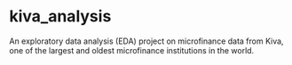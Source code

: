 # kiva_analysis

An exploratory data analysis (EDA) project on microfinance data from Kiva, one of the largest and oldest microfinance institutions in the world. 
